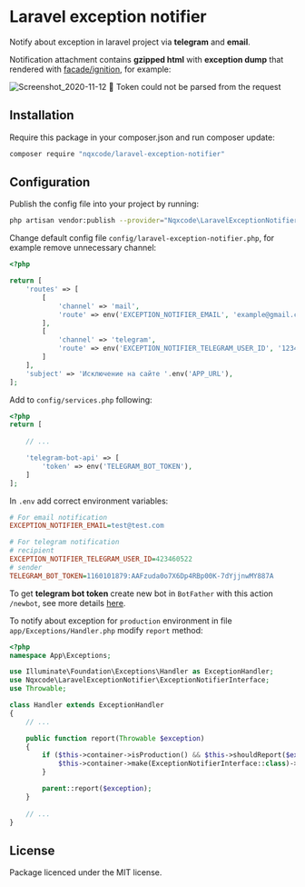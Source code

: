 # Laravel exception notifier
Notify about exception in laravel project via **telegram** and **email**.

Notification attachment contains **gzipped html** with **exception dump** that rendered with [facade/ignition](https://github.com/facade/ignition), for example:

![Screenshot_2020-11-12 🧨 Token could not be parsed from the request ](https://user-images.githubusercontent.com/5667387/98933663-02a53880-24f2-11eb-9701-56bcc3982354.png)

## Installation

Require this package in your composer.json and run composer update:

```bash
composer require "nqxcode/laravel-exception-notifier"
```

## Configuration

Publish the config file into your project by running:

```bash
php artisan vendor:publish --provider="Nqxcode\LaravelExceptionNotifier\ServiceProvider"
```

Change default config file  ```config/laravel-exception-notifier.php```, for example remove unnecessary channel: 

```php
<?php

return [
    'routes' => [
        [
            'channel' => 'mail',
            'route' => env('EXCEPTION_NOTIFIER_EMAIL', 'example@gmail.com'),
        ],
        [
            'channel' => 'telegram',
            'route' => env('EXCEPTION_NOTIFIER_TELEGRAM_USER_ID', '1234567890')
        ]
    ],
    'subject' => 'Исключение на сайте '.env('APP_URL'),
];

```


Add to  ```config/services.php``` following: 
```php
<?php
return [
    
    // ...

    'telegram-bot-api' => [
        'token' => env('TELEGRAM_BOT_TOKEN'),
    ]
];
```

In ```.env``` add correct environment variables:
```ini
# For email notification
EXCEPTION_NOTIFIER_EMAIL=test@test.com

# For telegram notification
# recipient
EXCEPTION_NOTIFIER_TELEGRAM_USER_ID=423460522
# sender
TELEGRAM_BOT_TOKEN=1160101879:AAFzuda0o7X6Dp4RBp00K-7dYjjnwMY887A

```
To get **telegram bot token** create new bot in ```BotFather``` with this action ```/newbot```, see more details [here](https://core.telegram.org/bots#3-how-do-i-create-a-bot).


To notify about exception for ```production``` environment in file ```app/Exceptions/Handler.php``` modify ```report``` method:

```php
<?php
namespace App\Exceptions;

use Illuminate\Foundation\Exceptions\Handler as ExceptionHandler;
use Nqxcode\LaravelExceptionNotifier\ExceptionNotifierInterface;
use Throwable;

class Handler extends ExceptionHandler
{
    // ...

    public function report(Throwable $exception)
    {
        if ($this->container->isProduction() && $this->shouldReport($exception)) {
            $this->container->make(ExceptionNotifierInterface::class)->notify($exception);
        }

        parent::report($exception);
    }
    
    // ...
}
```

##
## License
Package licenced under the MIT license.
